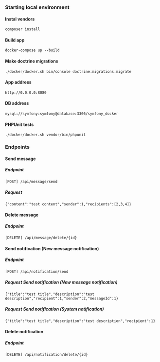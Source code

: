 ### Starting local environment

#### Instal vendors
`composer install`
#### Build app
`docker-compose up --build`
#### Make doctrine migrations
`./docker/docker.sh bin/console doctrine:migrations:migrate`
#### App address
`http://0.0.0.0:8080`
#### DB address
`mysql://symfony:symfony@database:3306/symfony_docker`
#### PHPUnit tests
`./docker/docker.sh vendor/bin/phpunit`

### Endpoints
#### Send message
##### Endpoint
`[POST] /api/message/send`
##### Request
`{"content":"test content","sender":1,"recipients":[2,3,4]}`
#### Delete message
##### Endpoint
`[DELETE] /api/message/delete/{id}`
#### Send notification (New message notification)
##### Endpoint
`[POST] /api/notification/send`
##### Request Send notification (New message notification)
`{"title":"test title","description":"test description","recipient":1,"sender":2,"messageId":1}`
##### Request Send notification (System notification)
`{"title":"test title","description":"test description","recipient":1}`
#### Delete notification
##### Endpoint
`[DELETE] /api/notification/delete/{id}`
